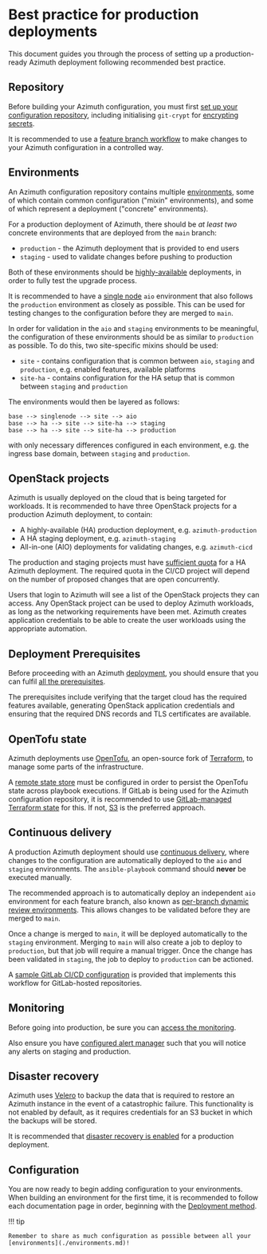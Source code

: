 # Best practice for production deployments

This document guides you through the process of setting up a production-ready Azimuth
deployment following recommended best practice.

## Repository

Before building your Azimuth configuration, you must first
[set up your configuration repository](./repository/index.md), including initialising
`git-crypt` for [encrypting secrets](./repository/secrets.md).

It is recommended to use a
[feature branch workflow](./repository/index.md#making-changes-to-your-configuration)
to make changes to your Azimuth configuration in a controlled way.

## Environments

An Azimuth configuration repository contains multiple [environments](./environments.md),
some of which contain common configuration ("mixin" environments), and some of which
represent a deployment ("concrete" environments).

For a production deployment of Azimuth, there should be _at least two_ concrete environments
that are deployed from the `main` branch:

  * `production` - the Azimuth deployment that is provided to end users
  * `staging` - used to validate changes before pushing to production

Both of these environments should be
[highly-available](./configuration/02-deployment-method.md#highly-available-ha) deployments,
in order to fully test the upgrade process.

It is recommended to have a
[single node](./configuration/02-deployment-method.md#single-node) `aio` environment that
also follows the `production` environment as closely as possible. This can be used for
testing changes to the configuration before they are merged to `main`.

In order for validation in the `aio` and `staging` environments to be meaningful, the
configuration of these environments should be as similar to `production` as possible.
To do this, two site-specific mixins should be used:

  * `site` - contains configuration that is common between `aio`, `staging` and `production`,
    e.g. enabled features, available platforms
  * `site-ha` - contains configuration for the HA setup that is common between `staging`
    and `production`

The environments would then be layered as follows:

```
base --> singlenode --> site --> aio
base --> ha --> site --> site-ha --> staging
base --> ha --> site --> site-ha --> production
```

with only necessary differences configured in each environment, e.g. the ingress base domain, between `staging` and `production`.

## OpenStack projects

Azimuth is usually deployed on the cloud that is being targeted for workloads. It is
recommended to have three OpenStack projects for a production Azimuth deployment, to contain:

  * A highly-available (HA) production deployment, e.g. `azimuth-production`
  * A HA staging deployment, e.g. `azimuth-staging`
  * All-in-one (AIO) deployments for validating changes, e.g. `azimuth-cicd`

The production and staging projects must have
[sufficient quota](./configuration/01-prerequisites.md#prerequisites) for a HA Azimuth
deployment. The required quota in the CI/CD project will depend on the number of
proposed changes that are open concurrently.

Users that login to Azimuth will see a list of the OpenStack projects
they can access. Any OpenStack project can be used to deploy Azimuth
workloads, as long as the networking requirements have been met.
Azimuth creates application credentials to be able to create the
user workloads using the appropriate automation.

## Deployment Prerequisites

Before proceeding with an Azimuth [deployment](./deployment/index.md),
you should ensure that you can fulfil
[all the prerequisites](./configuration/01-prerequisites.md).

The prerequisites include verifying that the target cloud has the required features available,
generating OpenStack application credentials
and ensuring that the required DNS records and TLS certificates are available.

## OpenTofu state

Azimuth deployments use [OpenTofu](https://opentofu.org/), an open-source fork of
[Terraform](https://www.terraform.io/), to manage some parts of the infrastructure.

A [remote state store](./repository/opentofu.md#remote-state) must be configured in
order to persist the OpenTofu state across playbook executions. If GitLab is being
used for the Azimuth configuration repository, it is recommended to use
[GitLab-managed Terraform state](./repository/opentofu.md#gitlab) for this. If not,
[S3](./repository/opentofu.md#s3) is the preferred approach.

## Continuous delivery

A production Azimuth deployment should use [continuous delivery](./deployment/automation.md),
where changes to the configuration are automatically deployed to the `aio` and `staging`
environments. The `ansible-playbook` command should **never** be executed manually.

The recommended approach is to automatically deploy an independent `aio` environment for each
feature branch, also known as
[per-branch dynamic review environments](deployment/automation/#per-branch-dynamic-review-environments).
This allows changes to be validated before they are merged to `main`.

Once a change is merged to `main`, it will be deployed automatically to the `staging` environment.
Merging to `main` will also create a job to deploy to `production`, but that job will require a
manual trigger. Once the change has been validated in `staging`, the job to deploy to `production`
can be actioned.

A
[sample GitLab CI/CD configuration](https://github.com/stackhpc/azimuth-config/tree/stable/.gitlab-ci.yml.sample)
is provided that implements this workflow for GitLab-hosted repositories.

## Monitoring

Before going into production, be sure you can
[access the monitoring](./debugging/access-monitoring.md).

Also ensure you have
[configured alert manager](./configuration/14-monitoring.md)
such that you will notice any alerts on staging and production.

## Disaster recovery

Azimuth uses [Velero](https://velero.io/) to backup the data that is required to restore an
Azimuth instance in the event of a catastrophic failure. This functionality is not enabled by
default, as it requires credentials for an S3 bucket in which the backups will be stored.

It is recommended that [disaster recovery is enabled](./configuration/15-disaster-recovery.md) for
a production deployment.

## Configuration

You are now ready to begin adding configuration to your environments. When building an environment
for the first time, it is recommended to follow each documentation page in order, beginning with
the [Deployment method](./configuration/02-deployment-method.md).

!!! tip

    Remember to share as much configuration as possible between all your [environments](./environments.md)!
